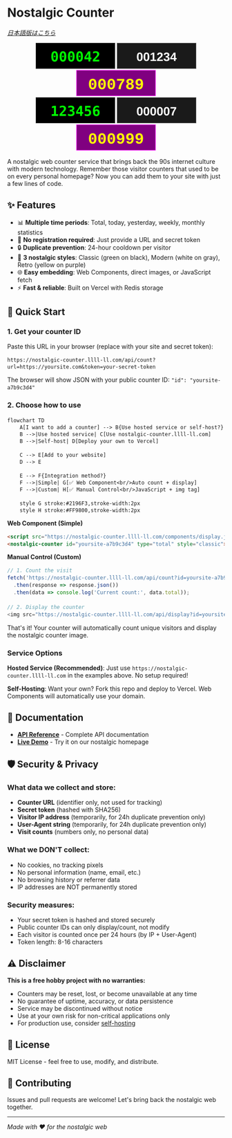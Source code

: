 # Nostalgic Counter

*[日本語版はこちら](README_ja.md)*

<div align="center">
  <img src="docs/images/classic-total.svg" alt="Classic Style" />
  <img src="docs/images/modern-today.svg" alt="Modern Style" />
  <img src="docs/images/retro-week.svg" alt="Retro Style" />
  <br>
  <img src="docs/images/classic-large.svg" alt="Large Counter" />
  <img src="docs/images/modern-small.svg" alt="Small Counter" />
  <img src="docs/images/retro-medium.svg" alt="Medium Counter" />
</div>

A nostalgic web counter service that brings back the 90s internet culture with modern technology. Remember those visitor counters that used to be on every personal homepage? Now you can add them to your site with just a few lines of code.

## ✨ Features

- 📊 **Multiple time periods**: Total, today, yesterday, weekly, monthly statistics
- 🚫 **No registration required**: Just provide a URL and secret token
- 🔒 **Duplicate prevention**: 24-hour cooldown per visitor
- 🎨 **3 nostalgic styles**: Classic (green on black), Modern (white on gray), Retro (yellow on purple)
- 🌐 **Easy embedding**: Web Components, direct images, or JavaScript fetch
- ⚡ **Fast & reliable**: Built on Vercel with Redis storage

## 🚀 Quick Start

### 1. Get your counter ID

Paste this URL in your browser (replace with your site and secret token):

```
https://nostalgic-counter.llll-ll.com/api/count?url=https://yoursite.com&token=your-secret-token
```

The browser will show JSON with your public counter ID: `"id": "yoursite-a7b9c3d4"`

### 2. Choose how to use

```mermaid
flowchart TD
    A[I want to add a counter] --> B{Use hosted service or self-host?}
    B -->|Use hosted service| C[Use nostalgic-counter.llll-ll.com]
    B -->|Self-host| D[Deploy your own to Vercel]
    
    C --> E[Add to your website]
    D --> E
    
    E --> F{Integration method?}
    F -->|Simple| G[✅ Web Component<br/>Auto count + display]
    F -->|Custom| H[✅ Manual Control<br/>JavaScript + img tag]
    
    style G stroke:#2196F3,stroke-width:2px
    style H stroke:#FF9800,stroke-width:2px
```

**Web Component (Simple)**
```html
<script src="https://nostalgic-counter.llll-ll.com/components/display.js"></script>
<nostalgic-counter id="yoursite-a7b9c3d4" type="total" style="classic"></nostalgic-counter>
```

**Manual Control (Custom)**
```javascript
// 1. Count the visit
fetch('https://nostalgic-counter.llll-ll.com/api/count?id=yoursite-a7b9c3d4')
  .then(response => response.json())
  .then(data => console.log('Current count:', data.total));

// 2. Display the counter
<img src="https://nostalgic-counter.llll-ll.com/api/display?id=yoursite-a7b9c3d4&type=total&style=classic" alt="Counter" />
```

That's it! Your counter will automatically count unique visitors and display the nostalgic counter image.

### Service Options

**Hosted Service (Recommended)**: Just use `https://nostalgic-counter.llll-ll.com` in the examples above. No setup required!

**Self-Hosting**: Want your own? Fork this repo and deploy to Vercel. Web Components will automatically use your domain.

## 📖 Documentation

- **[API Reference](docs/API.md)** - Complete API documentation
- **[Live Demo](https://nostalgic-counter.llll-ll.com)** - Try it on our nostalgic homepage


## 🛡️ Security & Privacy

### What data we collect and store:
- **Counter URL** (identifier only, not used for tracking)
- **Secret token** (hashed with SHA256)
- **Visitor IP address** (temporarily, for 24h duplicate prevention only)
- **User-Agent string** (temporarily, for 24h duplicate prevention only)
- **Visit counts** (numbers only, no personal data)

### What we DON'T collect:
- No cookies, no tracking pixels
- No personal information (name, email, etc.)
- No browsing history or referrer data
- IP addresses are NOT permanently stored

### Security measures:
- Your secret token is hashed and stored securely
- Public counter IDs can only display/count, not modify
- Each visitor is counted once per 24 hours (by IP + User-Agent)
- Token length: 8-16 characters

## ⚠️ Disclaimer

**This is a free hobby project with no warranties:**
- Counters may be reset, lost, or become unavailable at any time
- No guarantee of uptime, accuracy, or data persistence
- Service may be discontinued without notice
- Use at your own risk for non-critical applications only
- For production use, consider [self-hosting](#-service-options)


## 📜 License

MIT License - feel free to use, modify, and distribute.

## 🌟 Contributing

Issues and pull requests are welcome! Let's bring back the nostalgic web together.

---

*Made with ❤️ for the nostalgic web*